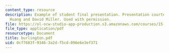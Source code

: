 ```yaml
---
content_type: resource
description: Example of student final presentation. Presentation courtesy of Chen-Wen
  Huang and David Miller. Used with permission.
file: https://ol-ocw-studio-app-production.s3.amazonaws.com/courses/15-875-applications-of-system-dynamics-spring-2004/0cf7683f93463a2df5cd096e6e3ef371_burlington.pdf
file_type: application/pdf
resourcetype: Document
title: burlington.pdf
uid: 0cf7683f-9346-3a2d-f5cd-096e6e3ef371
---
```

